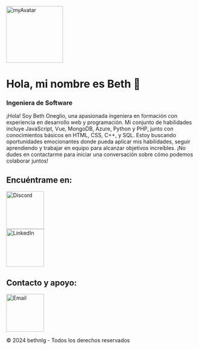 <a href="https://github.com/bethnlg"> <img src="https://i.ibb.co/p1Vgdpj/myAvatar.png" alt="myAvatar" width="150" border="0" /> </a><div class="container">
<h1>Hola, mi nombre es Beth 🙂</h1>
<h3>Ingeniera de Software</h3>
<p>&iexcl;Hola! Soy Beth Oneglio, una apasionada ingeniera en formaci&oacute;n con experiencia en desarrollo web y programaci&oacute;n. Mi conjunto de habilidades incluye JavaScript, Vue, MongoDB, Azure, Python y PHP, junto con conocimientos b&aacute;sicos en HTML, CSS, C++, y SQL. Estoy buscando oportunidades emocionantes donde pueda aplicar mis habilidades, seguir aprendiendo y trabajar en equipo para alcanzar objetivos incre&iacute;bles. &iexcl;No dudes en contactarme para iniciar una conversaci&oacute;n sobre c&oacute;mo podemos colaborar juntos!</p>
<h2>Encu&eacute;ntrame en:</h2>
<a href="https://bethnlg.com/discord"> <img src="https://i.ibb.co/Y81ZhNL/image-removebg-preview.png" alt="Discord" width="100" border="0" /> </a> <br /><a href="https://www.linkedin.com/in/beth-oneglio-4968b1248/"> <img src="https://i.ibb.co/ygmsy0R/image-removebg-preview-3.png" alt="LinkedIn" width="100" border="0" /> </a>
<h2>Contacto y apoyo:</h2>
<a href="#"> <img src="https://i.ibb.co/48zDmxT/image-removebg-preview-4.png" alt="Email" width="100" border="0" /> </a>
<p>&copy; 2024 bethnlg - Todos los derechos reservados</p>
</div>
